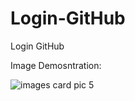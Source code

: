 # Login-GitHub
Login GitHub

Image Demosntration:

![images card pic 5](https://github.com/diegolazarocs/Login-GitHub/assets/111025421/fb3a35a7-fff9-4507-a178-8d484ecf7726)
